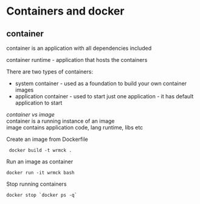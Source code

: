 # Containers and docker

## container 

container is an application with all dependencies included

container runtime - application that hosts the containers

There are two types of containers:
- system container - used as a foundation to build your own container images
- application container - used to start just one application - it has default application to start

_container vs image_  
container is a running instance of an image  
image contains application code, lang runtime, libs etc





Create an image from Dockerfile
```
 docker build -t wrmck .
```


Run an image as container

```
docker run -it wrmck bash
```

Stop running containers
```
docker stop `docker ps -q`
```

